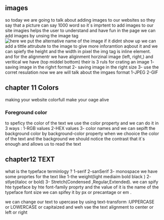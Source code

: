 ## images
so today we are going to talk about adding images to our websites 
so they say that a picture can say 1000 word so it`s imprtent to add images to our site
imagies  helps the user to understand and have fun in the page 
we can add images by unsing the image tag <img src="here we put the retrive url for the img " alt="here we put the alternative name of the image if it didnt show up "> 
we can add a tittle attrubute to the image to give more inforamtion aqbout it  and we can spiefy the height and the width  in pixel
the img tag is inline  element.
and for the  alignmentr we have aliginment horzinal image (left, right,)  and veritical we have (top middel bottom)
 their is 3 ruls for  crating an image 
 1- saving image in the righrt format 
 2- saving image in the right size 
 3- use the corret resulation 
  now we are will talk about the imgaes format 
  1-JPEG
  2-GIF
  ## chapter 11 Colors
  making your website colorfull make your oage alive 

 ### Foreground color 
 to speficy the color  of the text we use the color property and we can do it in 3 ways :
 1-RGB values 
 2-HEX values
 3- color names 
 and we can sepift the background color by  background-color property
 when we chooice the color of the text and the background we should notice the contrast that it`s enough and allows us to read  the text 
 ## chapter12 TEXT
 what is the typeface terminlogy ?
 1-serif
 2-sanSerif
 3- monospace
 we have some proprtes for the text like 
 1-the weight(light mediaim bold black )
 2- stlye(italoc or bold)
 3- Stretch(Condensed ,Regular,Extended).
 we can spify hte  typeface  by hte font-family proprty and the value of it is the name of the typeface 
 font size we can spifey it by px or precantage  or em .

 we can change our text to  upercase by using  text-transform :UPPERCASE or LOWERCASE or capitaized 
 and weh vae the text alignment  to center or left or right  